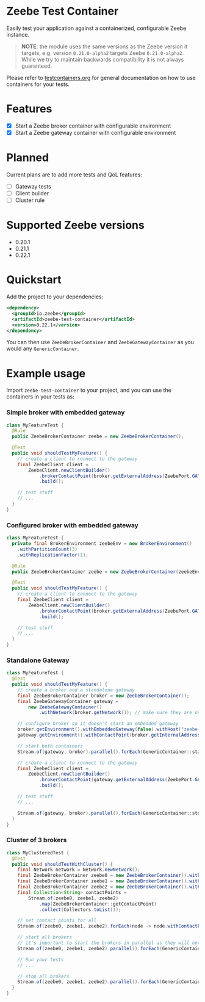 Zeebe Test Container
====================

Easily test your application against a containerized, configurable Zeebe instance.

> **NOTE**: the module uses the same versions as the Zeebe version it targets, e.g. version `0.21.0-alpha2` targets Zeebe `0.21.0-alpha2`.
            While we try to maintain backwards compatibility it is not always guaranteed.

Please refer to [testcontainers.org](https://testcontainers.org) for general documentation on how to
use containers for your tests.

Features
========

- [x] Start a Zeebe broker container with configurable environment
- [x] Start a Zeebe gateway container with configurable environment

Planned
=======

Current plans are to add more tests and QoL features:

- [ ] Gateway tests
- [ ] Client builder
- [ ] Cluster rule

Supported Zeebe versions
========================

- 0.20.1
- 0.21.1
- 0.22.1

Quickstart
==========

Add the project to your dependencies:

```xml
<dependency>
  <groupId>io.zeebe</groupId>
  <artifactId>zeebe-test-container</artifactId>
  <version>0.22.1</version>
</dependency>
```

You can then use `ZeebeBrokerContainer` and `ZeebeGatewayContainer` as you would any `GenericContainer`.

Example usage
=============

Import `zeebe-test-container` to your project, and you can use the containers in your
tests as:

### Simple broker with embedded gateway
```java
class MyFeatureTest {
  @Rule
  public ZeebeBrokerContainer zeebe = new ZeebeBrokerContainer();

  @Test
  public void shouldTestMyFeature() {
    // create a client to connect to the gateway
    final ZeebeClient client =
        ZeebeClient.newClientBuilder()
            .brokerContactPoint(broker.getExternalAddress(ZeebePort.GATEWAY))
            .build();

    // test stuff
    // ...
  }
}
```

### Configured broker with embedded gateway
```java
class MyFeatureTest {
  private final BrokerEnvironment zeebeEnv = new BrokerEnvironment()
    .withPartitionCount(3)
    .withReplicationFactor(1);

  @Rule
  public ZeebeBrokerContainer zeebe = new ZeebeBrokerContainer(zeebeEnv);

  @Test
  public void shouldTestMyFeature() {
    // create a client to connect to the gateway
    final ZeebeClient client =
        ZeebeClient.newClientBuilder()
            .brokerContactPoint(broker.getExternalAddress(ZeebePort.GATEWAY))
            .build();

    // test stuff
    // ...
  }
}
```

### Standalone Gateway
```java
class MyFeatureTest {
  @Test
  public void shouldTestMyFeature() {
    // create a broker and a standalone gateway
    final ZeebeBrokerContainer broker = new ZeebeBrokerContainer();
    final ZeebeGatewayContainer gateway =
        new ZeebeGatewayContainer()
            .withNetwork(broker.getNetwork()); // make sure they are on the same network

    // configure broker so it doesn't start an embedded gateway
    broker.getEnvironment().withEmbeddedGateway(false).withHost("zeebe-0");
    gateway.getEnvironment().withContactPoint(broker.getInternalAddress(ZeebePort.INTERNAL_API));

    // start both containers
    Stream.of(gateway, broker).parallel().forEach(GenericContainer::start);

    // create a client to connect to the gateway
    final ZeebeClient client =
        ZeebeClient.newClientBuilder()
            .brokerContactPoint(gateway.getExternalAddress(ZeebePort.GATEWAY))
            .build();

    // test stuff
    // ...

    Stream.of(gateway, broker).parallel().forEach(GenericContainer::stop);
  }
}
```

### Cluster of 3 brokers
```java
class MyClusteredTest {
  @Test
  public void shouldTestWithCluster() {
    final Network network = Network.newNetwork();
    final ZeebeBrokerContainer zeebe0 = new ZeebeBrokerContainer().withNetwork(network).withNodeId(0).withHost("zeebe-0");
    final ZeebeBrokerContainer zeebe1 = new ZeebeBrokerContainer().withNetwork(network).withNodeId(1).withHost("zeebe-1");
    final ZeebeBrokerContainer zeebe2 = new ZeebeBrokerContainer().withNetwork(network).withNodeId(2).withHost("zeebe-2");
    final Collection<String> contactPoints =
        Stream.of(zeebe0, zeebe1, zeebe2)
            .map(ZeebeBrokerContainer::getContactPoint)
            .collect(Collectors.toList());

    // set contact points for all
    Stream.of(zeebe0, zeebe1, zeebe2).forEach(node -> node.withContactPoints(contactPoints));

    // start all brokers
    // it's important to start the brokers in parallel as they will not be ready until a Raft is formed
    Stream.of(zeebe0, zeebe1, zeebe2).parallel().forEach(GenericContainer::start);

    // Run your tests
    // ...

    // stop all brokers
    Stream.of(zeebe0, zeebe1, zeebe2).parallel().forEach(GenericContainer::stop);
  }
}
```
